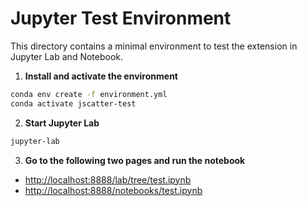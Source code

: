 # Jupyter Test Environment

This directory contains a minimal environment to test the extension in Jupyter Lab and Notebook.

1. **Install and activate the environment**

  ```bash
  conda env create -f environment.yml
  conda activate jscatter-test
  ```

2. **Start Jupyter Lab**

  ```bash
  jupyter-lab
  ```

3. **Go to the following two pages and run the notebook**

  - [http://localhost:8888/lab/tree/test.ipynb](http://localhost:8888/lab/tree/test.ipynb)
  - [http://localhost:8888/notebooks/test.ipynb](http://localhost:8888/notebooks/test.ipynb)

